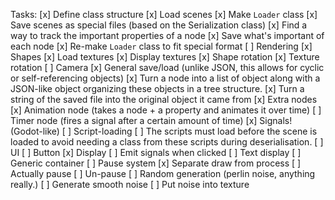 Tasks:
	[x] Define class structure
	[x] Load scenes
		[x] Make `Loader` class
		[x] Save scenes as special files (based on the Serialization class)
			[x] Find a way to track the important properties of a node
			[x] Save what's important of each node
		[x] Re-make `Loader` class to fit special format
	[ ] Rendering
		[x] Shapes
		[x] Load textures
		[x] Display textures
		[x] Shape rotation
		[x] Texture rotation
		[ ] Camera
	[x] General save/load (unlike JSON, this allows for cyclic or self-referencing objects)
		[x] Turn a node into a list of object along with a JSON-like object organizing these objects in a tree structure.
		[x] Turn a string of the saved file into the original object it came from
	[x] Extra nodes
		[x] Animation node (takes a node + a property and animates it over time)
		[ ] Timer node (fires a signal after a certain amount of time)
	[x] Signals! (Godot-like)
	[ ] Script-loading
		[ ] The scripts must load before the scene is loaded to avoid needing a class from these scripts during deserialisation.
	[ ] UI
		[ ] Button
			[x] Display
			[ ] Emit signals when clicked
		[ ] Text display
		[ ] Generic container
	[ ] Pause system
		[x] Separate draw from process
		[ ] Actually pause
		[ ] Un-pause
	[ ] Random generation (perlin noise, anything really.)
		[ ] Generate smooth noise
		[ ] Put noise into texture
